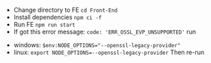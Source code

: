 - Change directory to FE
`cd Front-End`
- Install dependencies
`npm ci -f`
- Run FE
`npm run start`
- If got this error message: `code: 'ERR_OSSL_EVP_UNSUPPORTED'` run
+ windows: `$env:NODE_OPTIONS="--openssl-legacy-provider"`
+ linux: `export NODE_OPTIONS=--openssl-legacy-provider`
Then re-run